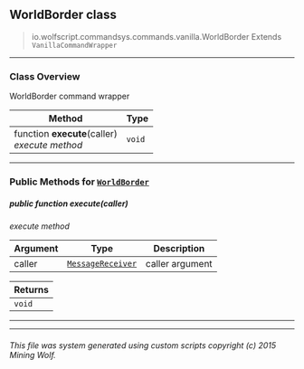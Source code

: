 ## WorldBorder __class__

>io.wolfscript.commandsys.commands.vanilla.WorldBorder
>Extends `VanillaCommandWrapper`

---

### Class Overview

WorldBorder command wrapper

Method | Type   
--- | :--- 
 function __execute__(caller) <br> _execute method_ | `void`



---


### Public Methods for [`WorldBorder`](WorldBorder.md)

##### <a id='execute'></a>public  function __execute__(caller)

_execute method_

Argument | Type | Description  
--- | --- | --- 
caller | [`MessageReceiver`](..\..\..\chat\MessageReceiver.md) | caller argument

Returns | 
--- | 
`void` |


---
---


###### This file was system generated using custom scripts copyright (c) 2015 Mining Wolf.
	

